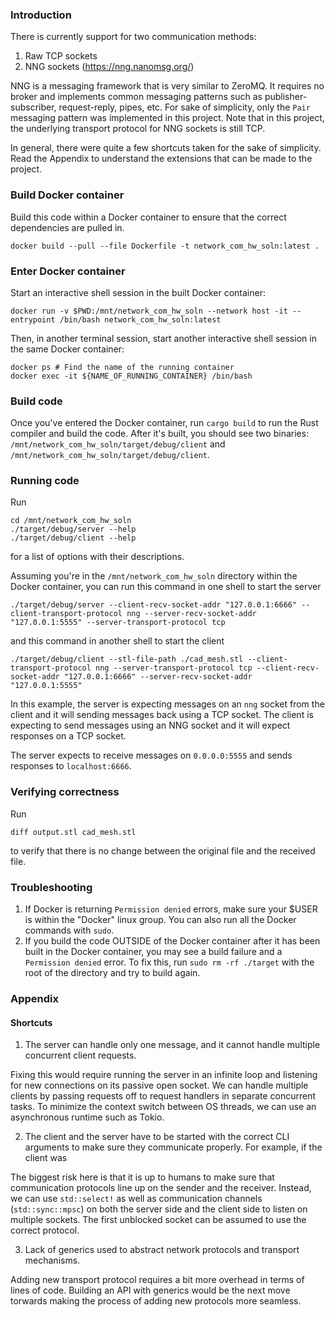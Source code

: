 ### Introduction

There is currently support for two communication methods:
1. Raw TCP sockets
2. NNG sockets (https://nng.nanomsg.org/)

NNG is a messaging framework that is very similar to ZeroMQ. It requires no broker and implements
common messaging patterns such as publisher-subscriber, request-reply, pipes, etc. For sake of simplicity,
only the `Pair` messaging pattern was implemented in this project. Note that in this project, the 
underlying transport protocol for NNG sockets is still TCP.

In general, there were quite a few shortcuts taken for the sake of simplicity. Read the Appendix to
understand the extensions that can be made to the project.

### Build Docker container
Build this code within a Docker container to ensure that the correct dependencies are pulled in.

```
docker build --pull --file Dockerfile -t network_com_hw_soln:latest .
```

### Enter Docker container
Start an interactive shell session in the built Docker container:

```
docker run -v $PWD:/mnt/network_com_hw_soln --network host -it --entrypoint /bin/bash network_com_hw_soln:latest
```

Then, in another terminal session, start another interactive shell session in the same Docker container:
```
docker ps # Find the name of the running container
docker exec -it ${NAME_OF_RUNNING_CONTAINER} /bin/bash
```

### Build code
Once you've entered the Docker container, run `cargo build` to run the Rust compiler and build the code. After
it's built, you should see two binaries: `/mnt/network_com_hw_soln/target/debug/client` and 
`/mnt/network_com_hw_soln/target/debug/client`.

### Running code

Run
```
cd /mnt/network_com_hw_soln
./target/debug/server --help
./target/debug/client --help
```
for a list of options with their descriptions.

Assuming you're in the `/mnt/network_com_hw_soln` directory within the Docker container, you can run this command
in one shell to start the server
```
./target/debug/server --client-recv-socket-addr "127.0.0.1:6666" --client-transport-protocol nng --server-recv-socket-addr "127.0.0.1:5555" --server-transport-protocol tcp
```

and this command in another shell to start the client
```
./target/debug/client --stl-file-path ./cad_mesh.stl --client-transport-protocol nng --server-transport-protocol tcp --client-recv-socket-addr "127.0.0.1:6666" --server-recv-socket-addr "127.0.0.1:5555"
```

In this example, the server is expecting messages on an `nng` socket from the client and it will sending messages back using a TCP socket. The client is expecting to send messages using an NNG
socket and it will expect responses on a TCP socket.

The server expects to receive messages on `0.0.0.0:5555` and sends responses to `localhost:6666`.

### Verifying correctness

Run
```
diff output.stl cad_mesh.stl
```
to verify that there is no change between the original file and the received file.

### Troubleshooting
1. If Docker is returning `Permission denied` errors, make sure your $USER is within the "Docker" linux group. You can also run all the Docker commands with `sudo`.
2. If you build the code OUTSIDE of the Docker container after it has been built in the Docker container, you may see a build failure and a `Permission denied` error. To fix this, run `sudo rm -rf ./target` with the root of the directory and try to build again.

### Appendix
#### Shortcuts
1. The server can handle only one message, and it cannot handle multiple concurrent client requests.

Fixing this would require running the server in an infinite loop and listening for new connections on its passive open socket. We can handle multiple clients
by passing requests off to request handlers in separate concurrent tasks. To minimize the context switch between OS threads, we can use an asynchronous runtime
such as Tokio.


2. The client and the server have to be started with the correct CLI arguments to make sure they communicate properly. For example, if the client was

The biggest risk here is that it is up to humans to make sure that communication protocols line up on the sender and the receiver. Instead, 
we can use `std::select!` as well as communication channels (`std::sync::mpsc`) on both the server side and the client side to listen on multiple sockets. The first
unblocked socket can be assumed to use the correct protocol. 

3. Lack of generics used to abstract network protocols and transport mechanisms.

Adding new transport protocol requires a bit more overhead in terms of lines of code. Building an API with generics would be the next move torwards making the process
of adding new protocols more seamless.
